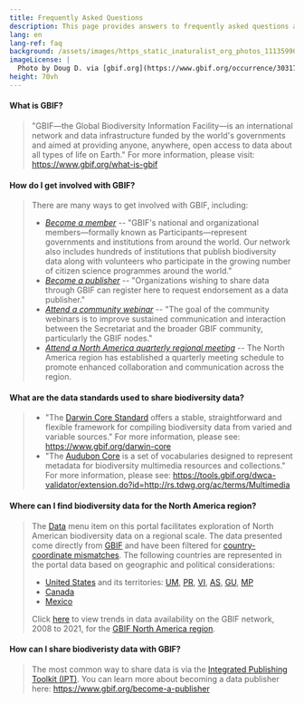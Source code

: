 ```yaml
---
title: Frequently Asked Questions
description: This page provides answers to frequently asked questions about biodiversity data standards, sharing data, and how to access GBIF North America data.
lang: en
lang-ref: faq
background: /assets/images/https_static_inaturalist_org_photos_111359906_original_1611858020.jpg
imageLicense: |
  Photo by Doug D. via [gbif.org](https://www.gbif.org/occurrence/3031762993)
height: 70vh
---
```


#### What is GBIF?
  
> "GBIF—the Global Biodiversity Information Facility—is an international network and data infrastructure funded by the world's governments and aimed at providing anyone, anywhere, open access to data about all types of life on Earth." For more information, please visit: <https://www.gbif.org/what-is-gbif>

#### How do I get involved with GBIF?

> There are many ways to get involved with GBIF, including:
> * *[Become a member](https://www.gbif.org/become-member)* -- "GBIF's national and organizational members—formally known as Participants—represent governments and institutions from around the world. Our network also includes hundreds of institutions that publish biodiversity data along with volunteers who participate in the growing number of citizen science programmes around the world."
> * *[Become a publisher](https://www.gbif.org/become-a-publisher)* -- "Organizations wishing to share data through GBIF can register here to request endorsement as a data publisher."
> * *[Attend a community webinar](https://www.gbif.org/webinars)* -- "The goal of the community webinars is to improve sustained communication and interaction between the Secretariat and the broader GBIF community, particularly the GBIF nodes."
> * *[Attend a North America quarterly regional meeting](/news)* -- The North America region has established a quarterly meeting schedule to promote enhanced collaboration and communication across the region.

#### What are the data standards used to share biodiversity data?
  
> * "The [Darwin Core Standard](http://rs.tdwg.org/dwc) offers a stable, straightforward and flexible framework for compiling biodiversity data from varied and variable sources." For more information, please see: <https://www.gbif.org/darwin-core> 
> * "The [Audubon Core](http://rs.tdwg.org/ac/) is a set of vocabularies designed to represent metadata for biodiversity multimedia resources and collections." For more information, please see: <https://tools.gbif.org/dwca-validator/extension.do?id=http://rs.tdwg.org/ac/terms/Multimedia>

#### Where can I find biodiversity data for the North America region?
  
> The [Data](/data) menu item on this portal facilitates exploration of North American biodiversity data on a regional scale. The data presented come directly from [GBIF](https://gbif.org) and have been filtered for [country-coordinate mismatches](https://data-blog.gbif.org/post/issues-and-flags/). The following countries are represented in the portal data based on geographic and political considerations:
> * [United States](https://www.gbif.org/country/US/summary) and its territories: [UM](https://www.gbif.org/country/UM/summary), [PR](https://www.gbif.org/country/PR/summary), [VI](https://www.gbif.org/country/VI/summary), [AS](https://www.gbif.org/country/AS/summary), [GU](https://www.gbif.org/country/GU/summary), [MP](https://www.gbif.org/country/MP/summary)
> * [Canada](https://www.gbif.org/country/CA/summary)
> * [Mexico](https://www.gbif.org/country/MX/summary)
> 
> Click [here](https://www.gbif.org/analytics/region/NORTH_AMERICA) to view trends in data availability on the GBIF network, 2008 to 2021, for the [GBIF North America region](https://www.gbif.org/the-gbif-network/north-america).

#### How can I share biodiveristy data with GBIF?

> The most common way to share data is via the [Integrated Publishing Toolkit (IPT)](https://www.gbif.org/ipt). You can learn more about becoming a data publisher here: <https://www.gbif.org/become-a-publisher>  
